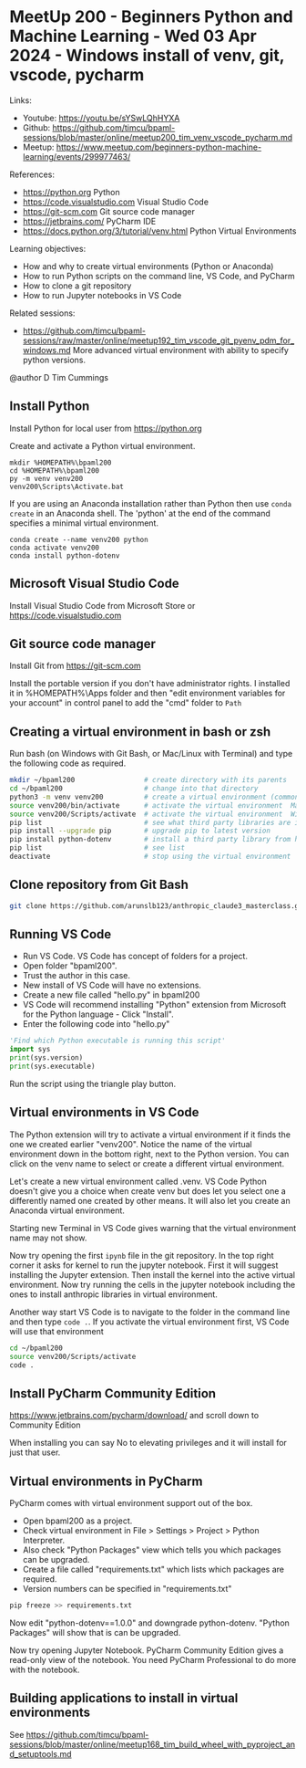 # MeetUp 200 - Beginners Python and Machine Learning - Wed 03 Apr 2024 - Windows install of venv, git, vscode, pycharm

Links:

- Youtube: <https://youtu.be/sYSwLQhHYXA>
- Github:  <https://github.com/timcu/bpaml-sessions/blob/master/online/meetup200_tim_venv_vscode_pycharm.md>
- Meetup:  <https://www.meetup.com/beginners-python-machine-learning/events/299977463/>

References:

- <https://python.org>  Python
- <https://code.visualstudio.com>  Visual Studio Code
- <https://git-scm.com>  Git source code manager
- <https://jetbrains.com/>  PyCharm IDE
- <https://docs.python.org/3/tutorial/venv.html>  Python Virtual Environments

Learning objectives:

- How and why to create virtual environments (Python or Anaconda)
- How to run Python scripts on the command line, VS Code, and PyCharm
- How to clone a git repository
- How to run Jupyter notebooks in VS Code

Related sessions:

- <https://github.com/timcu/bpaml-sessions/raw/master/online/meetup192_tim_vscode_git_pyenv_pdm_for_windows.md>  More advanced virtual environment with ability to specify python versions.

@author D Tim Cummings

## Install Python

Install Python for local user from <https://python.org>

Create and activate a Python virtual environment.

```commandprompt
mkdir %HOMEPATH%\bpaml200
cd %HOMEPATH%\bpaml200
py -m venv venv200
venv200\Scripts\Activate.bat
```

If you are using an Anaconda installation rather than Python then use `conda create` in an Anaconda shell. The 'python' at the end of the command specifies a minimal virtual environment.

```commandprompt
conda create --name venv200 python
conda activate venv200
conda install python-dotenv
```

## Microsoft Visual Studio Code

Install Visual Studio Code from Microsoft Store or <https://code.visualstudio.com>

## Git source code manager

Install Git from <https://git-scm.com>

Install the portable version if you don't have administrator rights. I installed it in %HOMEPATH%\Apps folder and then "edit environment variables for your account" in control panel to add the "cmd" folder to `Path`

## Creating a virtual environment in bash or zsh

Run bash (on Windows with Git Bash, or Mac/Linux with Terminal) and type the following code as required.

```bash
mkdir ~/bpaml200                 # create directory with its parents
cd ~/bpaml200                    # change into that directory
python3 -m venv venv200          # create a virtual environment (common name would be .venv)
source venv200/bin/activate      # activate the virtual environment  Mac/Linux
source venv200/Scripts/activate  # activate the virtual environment  Windows
pip list                         # see what third party libraries are installed
pip install --upgrade pip        # upgrade pip to latest version
pip install python-dotenv        # install a third party library from https://pypi.org
pip list                         # see list
deactivate                       # stop using the virtual environment
```

## Clone repository from Git Bash

```bash
git clone https://github.com/arunslb123/anthropic_claude3_masterclass.git
```

## Running VS Code

- Run VS Code. VS Code has concept of folders for a project.
- Open folder "bpaml200".
- Trust the author in this case.
- New install of VS Code will have no extensions.
- Create a new file called "hello.py" in bpaml200
- VS Code will recommend installing "Python" extension from Microsoft for the Python language - Click "Install".
- Enter the following code into "hello.py"

```python
'Find which Python executable is running this script'
import sys
print(sys.version)
print(sys.executable)
```

Run the script using the triangle play button.

## Virtual environments in VS Code

The Python extension will try to activate a virtual environment if it finds the one we created earlier "venv200". Notice the name of the virtual environment down in the bottom right, next to the Python version. You can click on the venv name to select or create a different virtual environment.

Let's create a new virtual environment called .venv. VS Code Python doesn't give you a choice when create venv but does let you select one a differently named one created by other means. It will also let you create an Anaconda virtual environment.

Starting new Terminal in VS Code gives warning that the virtual environment name may not show.

Now try opening the first `ipynb` file in the git repository. In the top right corner it asks for kernel to run the jupyter notebook. First it will suggest installing the Jupyter extension. Then install the kernel into the active virtual environment. Now try running the cells in the jupyter notebook including the ones to install anthropic libraries in virtual environment.

Another way start VS Code is to navigate to the folder in the command line and then type `code .`. If you activate the virtual environment first, VS Code will use that environment

```bash
cd ~/bpaml200
source venv200/Scripts/activate
code .
```

## Install PyCharm Community Edition

<https://www.jetbrains.com/pycharm/download/> and scroll down to Community Edition

When installing you can say No to elevating privileges and it will install for just that user.

## Virtual environments in PyCharm

PyCharm comes with virtual environment support out of the box.

- Open bpaml200 as a project.
- Check virtual environment in File > Settings > Project > Python Interpreter.
- Also check "Python Packages" view which tells you which packages can be upgraded.
- Create a file called "requirements.txt" which lists which packages are required.
- Version numbers can be specified in "requirements.txt"

```bash
pip freeze >> requirements.txt
```

Now edit "python-dotenv==1.0.0" and downgrade python-dotenv. "Python Packages" will show that is can be upgraded.

Now try opening Jupyter Notebook. PyCharm Community Edition gives a read-only view of the notebook. You need PyCharm Professional to do more with the notebook.

## Building applications to install in virtual environments

See <https://github.com/timcu/bpaml-sessions/blob/master/online/meetup168_tim_build_wheel_with_pyproject_and_setuptools.md>
